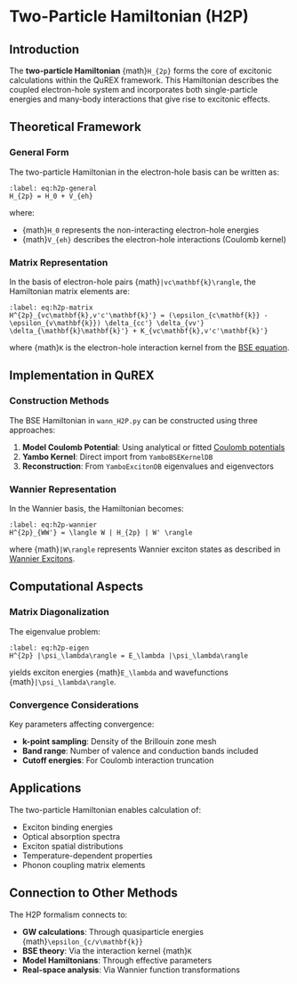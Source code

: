 # Two-Particle Hamiltonian (H2P)

## Introduction

The **two-particle Hamiltonian** {math}`H_{2p}` forms the core of excitonic calculations within the QuREX framework. This Hamiltonian describes the coupled electron-hole system and incorporates both single-particle energies and many-body interactions that give rise to excitonic effects.

## Theoretical Framework

### General Form

The two-particle Hamiltonian in the electron-hole basis can be written as:

```{math}
:label: eq:h2p-general
H_{2p} = H_0 + V_{eh}
```

where:
- {math}`H_0` represents the non-interacting electron-hole energies
- {math}`V_{eh}` describes the electron-hole interactions (Coulomb kernel)

### Matrix Representation

In the basis of electron-hole pairs {math}`|vc\mathbf{k}\rangle`, the Hamiltonian matrix elements are:

```{math}
:label: eq:h2p-matrix
H^{2p}_{vc\mathbf{k},v'c'\mathbf{k}'} = (\epsilon_{c\mathbf{k}} - \epsilon_{v\mathbf{k}}) \delta_{cc'} \delta_{vv'} \delta_{\mathbf{k}\mathbf{k}'} + K_{vc\mathbf{k},v'c'\mathbf{k}'}
```

where {math}`K` is the electron-hole interaction kernel from the [BSE equation](bse_equation).

## Implementation in QuREX

### Construction Methods

The BSE Hamiltonian in `wann_H2P.py` can be constructed using three approaches:

1. **Model Coulomb Potential**: Using analytical or fitted [Coulomb potentials](coulomb_potential)
2. **Yambo Kernel**: Direct import from `YamboBSEKernelDB` 
3. **Reconstruction**: From `YamboExcitonDB` eigenvalues and eigenvectors

### Wannier Representation

In the Wannier basis, the Hamiltonian becomes:

```{math}
:label: eq:h2p-wannier
H^{2p}_{WW'} = \langle W | H_{2p} | W' \rangle
```

where {math}`|W\rangle` represents Wannier exciton states as described in [Wannier Excitons](wannier_exciton).

## Computational Aspects

### Matrix Diagonalization

The eigenvalue problem:

```{math}
:label: eq:h2p-eigen
H^{2p} |\psi_\lambda\rangle = E_\lambda |\psi_\lambda\rangle
```

yields exciton energies {math}`E_\lambda` and wavefunctions {math}`|\psi_\lambda\rangle`.

### Convergence Considerations

Key parameters affecting convergence:
- **k-point sampling**: Density of the Brillouin zone mesh
- **Band range**: Number of valence and conduction bands included
- **Cutoff energies**: For Coulomb interaction truncation

## Applications

The two-particle Hamiltonian enables calculation of:
- Exciton binding energies
- Optical absorption spectra  
- Exciton spatial distributions
- Temperature-dependent properties
- Phonon coupling matrix elements

## Connection to Other Methods

The H2P formalism connects to:
- **GW calculations**: Through quasiparticle energies {math}`\epsilon_{c/v\mathbf{k}}`
- **BSE theory**: Via the interaction kernel {math}`K`
- **Model Hamiltonians**: Through effective parameters
- **Real-space analysis**: Via Wannier function transformations
